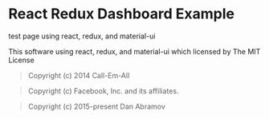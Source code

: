 React Redux Dashboard Example
================


test page using react, redux, and material-ui


This software using react, redux, and material-ui which licensed by The MIT License

 > Copyright (c) 2014 Call-Em-All

 > Copyright (c) Facebook, Inc. and its affiliates.

 > Copyright (c) 2015-present Dan Abramov



